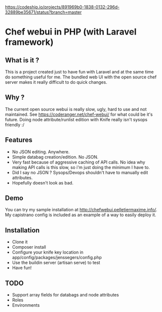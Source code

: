 https://codeship.io/projects/891969b0-1838-0132-296d-32889be35671/status?branch=master

Chef webui in PHP (with Laravel framework)
==========================================

What is it ?
------------

This is a project created just to have fun with Laravel and at the same time do something useful for me. The bundled web UI with the open source chef server makes it really difficult to do quick changes.

Why ?
-----

The current open source webui is really slow, ugly, hard to use and not maintained. See https://coderanger.net/chef-webui/ for what could be it's future. Doing node attribute/runlist edition with Knife really isn't sysops friendly :/

Features
--------

* No JSON editing. Anywhere.
* Simple databag creation/edition. No JSON.
* Very fast because of aggressive caching of API calls. No idea why making API calls is this slow, so i'm just doing the minimum I have to.
* Did I say no JSON ? Sysops/Devops shouldn't have to manually edit attributes.
* Hopefully doesn't look as bad.

Demo
-----

You can try my sample installation at http://chefwebui.pelletiermaxime.info/.
My capistrano config is included as an example of a way to easily deploy it.

Installation
------------

* Clone it
* Composer install
* Configure your knife key location in app/config/packages/jenssegers/config.php
* Use the buildin server (artisan serve) to test
* Have fun!

TODO
----

* Support array fields for databags and node attributes
* Roles
* Environments

